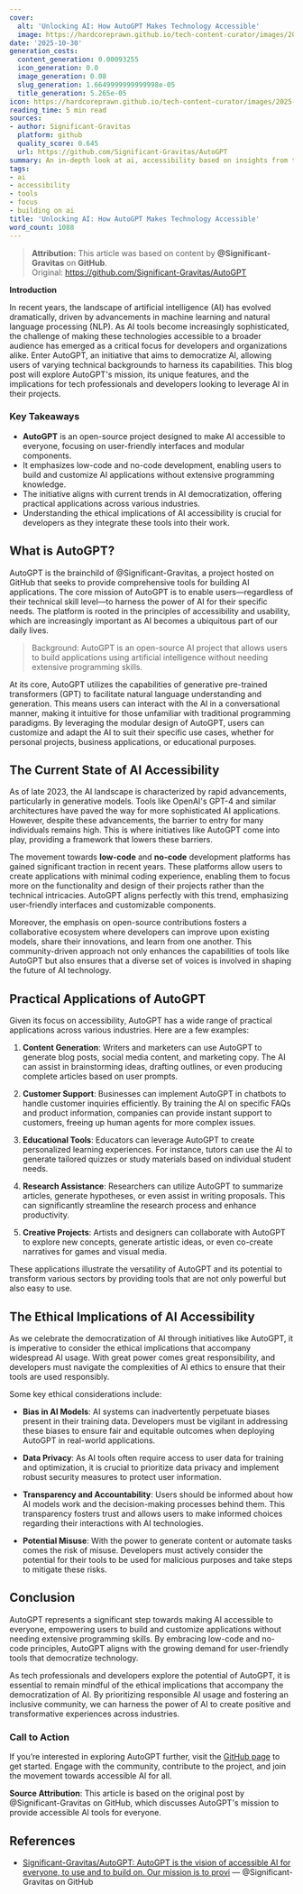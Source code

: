 ```yaml
---
cover:
  alt: 'Unlocking AI: How AutoGPT Makes Technology Accessible'
  image: https://hardcoreprawn.github.io/tech-content-curator/images/2025-10-30-unlocking-aigpt-technology-accessible.png
date: '2025-10-30'
generation_costs:
  content_generation: 0.00093255
  icon_generation: 0.0
  image_generation: 0.08
  slug_generation: 1.6649999999999998e-05
  title_generation: 5.265e-05
icon: https://hardcoreprawn.github.io/tech-content-curator/images/2025-10-30-unlocking-aigpt-technology-accessible-icon.png
reading_time: 5 min read
sources:
- author: Significant-Gravitas
  platform: github
  quality_score: 0.645
  url: https://github.com/Significant-Gravitas/AutoGPT
summary: An in-depth look at ai, accessibility based on insights from the tech community.
tags:
- ai
- accessibility
- tools
- focus
- building on ai
title: 'Unlocking AI: How AutoGPT Makes Technology Accessible'
word_count: 1088
---
```


> **Attribution:** This article was based on content by **@Significant-Gravitas** on **GitHub**.  
> Original: https://github.com/Significant-Gravitas/AutoGPT

**Introduction**

In recent years, the landscape of artificial intelligence (AI) has evolved dramatically, driven by advancements in machine learning and natural language processing (NLP). As AI tools become increasingly sophisticated, the challenge of making these technologies accessible to a broader audience has emerged as a critical focus for developers and organizations alike. Enter AutoGPT, an initiative that aims to democratize AI, allowing users of varying technical backgrounds to harness its capabilities. This blog post will explore AutoGPT's mission, its unique features, and the implications for tech professionals and developers looking to leverage AI in their projects.

### Key Takeaways
- **AutoGPT** is an open-source project designed to make AI accessible to everyone, focusing on user-friendly interfaces and modular components.
- It emphasizes low-code and no-code development, enabling users to build and customize AI applications without extensive programming knowledge.
- The initiative aligns with current trends in AI democratization, offering practical applications across various industries.
- Understanding the ethical implications of AI accessibility is crucial for developers as they integrate these tools into their work.

## What is AutoGPT?

AutoGPT is the brainchild of @Significant-Gravitas, a project hosted on GitHub that seeks to provide comprehensive tools for building AI applications. The core mission of AutoGPT is to enable users—regardless of their technical skill level—to harness the power of AI for their specific needs. The platform is rooted in the principles of accessibility and usability, which are increasingly important as AI becomes a ubiquitous part of our daily lives.

> Background: AutoGPT is an open-source AI project that allows users to build applications using artificial intelligence without needing extensive programming skills.

At its core, AutoGPT utilizes the capabilities of generative pre-trained transformers (GPT) to facilitate natural language understanding and generation. This means users can interact with the AI in a conversational manner, making it intuitive for those unfamiliar with traditional programming paradigms. By leveraging the modular design of AutoGPT, users can customize and adapt the AI to suit their specific use cases, whether for personal projects, business applications, or educational purposes.

## The Current State of AI Accessibility

As of late 2023, the AI landscape is characterized by rapid advancements, particularly in generative models. Tools like OpenAI's GPT-4 and similar architectures have paved the way for more sophisticated AI applications. However, despite these advancements, the barrier to entry for many individuals remains high. This is where initiatives like AutoGPT come into play, providing a framework that lowers these barriers.

The movement towards **low-code** and **no-code** development platforms has gained significant traction in recent years. These platforms allow users to create applications with minimal coding experience, enabling them to focus more on the functionality and design of their projects rather than the technical intricacies. AutoGPT aligns perfectly with this trend, emphasizing user-friendly interfaces and customizable components. 

Moreover, the emphasis on open-source contributions fosters a collaborative ecosystem where developers can improve upon existing models, share their innovations, and learn from one another. This community-driven approach not only enhances the capabilities of tools like AutoGPT but also ensures that a diverse set of voices is involved in shaping the future of AI technology.

## Practical Applications of AutoGPT

Given its focus on accessibility, AutoGPT has a wide range of practical applications across various industries. Here are a few examples:

1. **Content Generation**: Writers and marketers can use AutoGPT to generate blog posts, social media content, and marketing copy. The AI can assist in brainstorming ideas, drafting outlines, or even producing complete articles based on user prompts.

2. **Customer Support**: Businesses can implement AutoGPT in chatbots to handle customer inquiries efficiently. By training the AI on specific FAQs and product information, companies can provide instant support to customers, freeing up human agents for more complex issues.

3. **Educational Tools**: Educators can leverage AutoGPT to create personalized learning experiences. For instance, tutors can use the AI to generate tailored quizzes or study materials based on individual student needs.

4. **Research Assistance**: Researchers can utilize AutoGPT to summarize articles, generate hypotheses, or even assist in writing proposals. This can significantly streamline the research process and enhance productivity.

5. **Creative Projects**: Artists and designers can collaborate with AutoGPT to explore new concepts, generate artistic ideas, or even co-create narratives for games and visual media.

These applications illustrate the versatility of AutoGPT and its potential to transform various sectors by providing tools that are not only powerful but also easy to use.

## The Ethical Implications of AI Accessibility

As we celebrate the democratization of AI through initiatives like AutoGPT, it is imperative to consider the ethical implications that accompany widespread AI usage. With great power comes great responsibility, and developers must navigate the complexities of AI ethics to ensure that their tools are used responsibly.

Some key ethical considerations include:

- **Bias in AI Models**: AI systems can inadvertently perpetuate biases present in their training data. Developers must be vigilant in addressing these biases to ensure fair and equitable outcomes when deploying AutoGPT in real-world applications.

- **Data Privacy**: As AI tools often require access to user data for training and optimization, it is crucial to prioritize data privacy and implement robust security measures to protect user information.

- **Transparency and Accountability**: Users should be informed about how AI models work and the decision-making processes behind them. This transparency fosters trust and allows users to make informed choices regarding their interactions with AI technologies.

- **Potential Misuse**: With the power to generate content or automate tasks comes the risk of misuse. Developers must actively consider the potential for their tools to be used for malicious purposes and take steps to mitigate these risks.

## Conclusion

AutoGPT represents a significant step towards making AI accessible to everyone, empowering users to build and customize applications without needing extensive programming skills. By embracing low-code and no-code principles, AutoGPT aligns with the growing demand for user-friendly tools that democratize technology. 

As tech professionals and developers explore the potential of AutoGPT, it is essential to remain mindful of the ethical implications that accompany the democratization of AI. By prioritizing responsible AI usage and fostering an inclusive community, we can harness the power of AI to create positive and transformative experiences across industries.

### Call to Action

If you’re interested in exploring AutoGPT further, visit the [GitHub page](https://github.com/Significant-Gravitas/AutoGPT) to get started. Engage with the community, contribute to the project, and join the movement towards accessible AI for all.

**Source Attribution**: This article is based on the original post by @Significant-Gravitas on GitHub, which discusses AutoGPT's mission to provide accessible AI tools for everyone.

## References

- [Significant-Gravitas/AutoGPT: AutoGPT is the vision of accessible AI for everyone, to use and to build on. Our mission is to provi](https://github.com/Significant-Gravitas/AutoGPT) — @Significant-Gravitas on GitHub